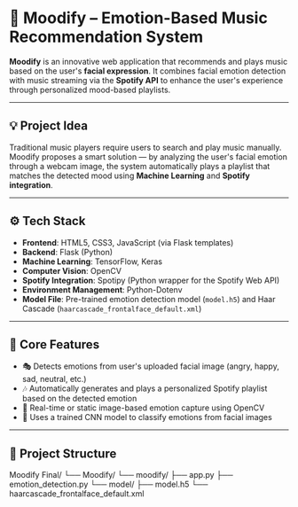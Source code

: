 # 🎵 Moodify – Emotion-Based Music Recommendation System

**Moodify** is an innovative web application that recommends and plays music based on the user's **facial expression**. It combines facial emotion detection with music streaming via the **Spotify API** to enhance the user's experience through personalized mood-based playlists.

---

## 💡 Project Idea

Traditional music players require users to search and play music manually. Moodify proposes a smart solution — by analyzing the user's facial emotion through a webcam image, the system automatically plays a playlist that matches the detected mood using **Machine Learning** and **Spotify integration**.

---

## ⚙️ Tech Stack

- **Frontend**: HTML5, CSS3, JavaScript (via Flask templates)
- **Backend**: Flask (Python)
- **Machine Learning**: TensorFlow, Keras
- **Computer Vision**: OpenCV
- **Spotify Integration**: Spotipy (Python wrapper for the Spotify Web API)
- **Environment Management**: Python-Dotenv
- **Model File**: Pre-trained emotion detection model (`model.h5`) and Haar Cascade (`haarcascade_frontalface_default.xml`)

---

## 🧠 Core Features

- 🎭 Detects emotions from user's uploaded facial image (angry, happy, sad, neutral, etc.)
- 🎶 Automatically generates and plays a personalized Spotify playlist based on the detected emotion
- 📸 Real-time or static image-based emotion capture using OpenCV
- 🧠 Uses a trained CNN model to classify emotions from facial images

---

## 📁 Project Structure

Moodify Final/
└── Moodify/
    └── moodify/
        ├── app.py
        ├── emotion_detection.py
        └── model/
            ├── model.h5
            └── haarcascade_frontalface_default.xml